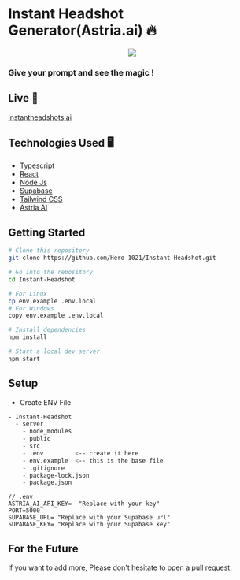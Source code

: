 # Instant Headshot Generator(Astria.ai) 🔥

<p align="center">
    <img src="https://s12.gifyu.com/images/ezgif.com-optimize1442d3fee1d7b4bc.gif"></img>
</p>

### Give your prompt and see the magic !

## Live 🚀

[instantheadshots.ai](https://instantheadshots.ai)

## Technologies Used 🖥️

- [Typescript](https://www.typescriptlang.org/)
- [React](https://reactjs.org/)
- [Node Js](https://nodejs.org/en)
- [Supabase](https://Supabase.com/)
- [Tailwind CSS](https://tailwindcss.com/)
- [Astria AI](https://Astria.com/)

## Getting Started

```bash
# Clone this repository
git clone https://github.com/Hero-1021/Instant-Headshot.git

# Go into the repository
cd Instant-Headshot

# For Linux
cp env.example .env.local
# For Windows
copy env.example .env.local

# Install dependencies
npm install

# Start a local dev server
npm start
```

## Setup

- Create ENV File

```bash
- Instant-Headshot
  - server
    - node_modules
    - public
    - src
    - .env         <-- create it here
    - env.example  <-- this is the base file
    - .gitignore
    - package-lock.json
    - package.json
```

```env
// .env
ASTRIA_AI_API_KEY=  "Replace with your key"
PORT=5000
SUPABASE_URL= "Replace with your Supabase url"
SUPABASE_KEY= "Replace with your Supabase key"
```

## For the Future

If you want to add more, Please don't hesitate to open a [pull request](https://github.com/Hero-1021/Instant-Headshot/pulls).
